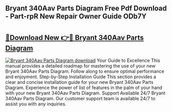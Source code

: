 ## Bryant 340Aav Parts Diagram Free Pdf Download - Part-rpR New Repair Owner Guide ODb7Y

# <h2><a href="http://dfmb98i.blite.top/?on=Bryant+340Aav+Parts+Diagram">🔗Download New 👉🔴 Bryant 340Aav Parts Diagram</a></h2>

[![Bryant 340Aav Parts Diagram download](https://i.imgur.com/lujVjoI.png)](http://dfmb98i.blite.top/?on=Bryant+340Aav+Parts+Diagram)
Your Guide to Excellence This manual provides a detailed roadmap for mastering the use of your new Bryant 340Aav Parts Diagram. Follow along to ensure optimal performance and enjoyment. Step-by-Step Installation Guide This section provides a clear and concise installation guide for your new Bryant 340Aav Parts Diagram. Experience the power of list of features in the palm of your hand with your new Bryant 340Aav Parts Diagram. Support Available 24/7 Bryant 340Aav Parts Diagram. Our customer support team is available 24/7 to assist you with any inquiries.
